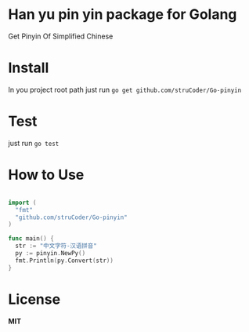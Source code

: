 Han yu pin yin package for Golang
==================================

Get Pinyin Of Simplified Chinese

Install
========

In you project root path just run `go get github.com/struCoder/Go-pinyin`


Test
====
just run `go test`


How to Use
===========
```go

import (
  "fmt"
  "github.com/struCoder/Go-pinyin"
)

func main() {
  str := "中文字符-汉语拼音"
  py := pinyin.NewPy()
  fmt.Println(py.Convert(str))
}

```
License
========
#### MIT
